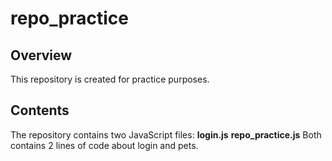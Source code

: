 # repo_practice

## Overview
This repository is created for practice purposes.

## Contents
The repository contains two JavaScript files:
**login.js**
**repo_practice.js**
Both contains 2 lines of code about login and pets.
